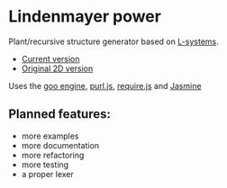 Lindenmayer power
=================

Plant/recursive structure generator based on [L-systems](http://en.wikipedia.org/wiki/L-system).

+ [Current version](http://madflame991.github.io/lindenmayer-power/src/app.html)
+ [Original 2D version](http://madflame991.blogspot.se/p/lindenmayer-power.html)

Uses the [goo engine](http://www.gooengine.com/), [purl.js](https://github.com/allmarkedup/purl), [require.js](http://requirejs.org/) and [Jasmine](http://pivotal.github.io/jasmine/)

Planned features:
-----------------

+ more examples
+ more documentation
+ more refactoring
+ more testing
+ a proper lexer